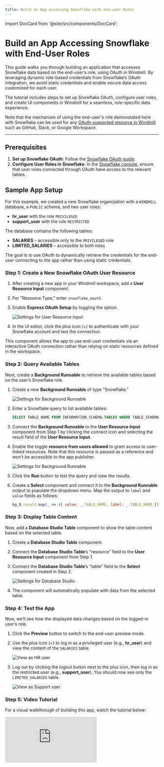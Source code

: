 ```yaml
---
title: Build an App accessing Snowflake with end-user Roles
---
```


import DocCard from '@site/src/components/DocCard';

# Build an App Accessing Snowflake with End-User Roles

This guide walks you through building an application that accesses Snowflake data based on the end-user’s role, using OAuth in Windmill. By leveraging dynamic role-based credentials from Snowflake’s OAuth integration, we avoid static credentials and enable secure data access customized for each user. 

The tutorial includes steps to set up Snowflake OAuth, configure user roles, and create UI components in Windmill for a seamless, role-specific data experience.

Note that the mechanism of using the end-user's role demonstated here with Snowflake can be used for any [OAuth-supported resource in Windmill](/docs/misc/setup_oauth#oauth) such as GitHub, Slack, or Google Workspace.

<div className="grid grid-cols-2 gap-6 mb-4">
	<DocCard
		title="Resources and resource types"
		description="Resources are structured configurations and connections to third-party systems, with Resource Types defining the schema for each Resource."
		href="/docs/core_concepts/resources_and_types"
	/>
	<DocCard
		title="Snowflake OAuth"
		description="Setup a Snowflake OAuth connection"
		href="/docs/misc/setup_oauth#snowflake"
		target="_blank"
	/>
</div>

---

## Prerequisites

1. **Set up Snowflake OAuth**: Follow the [Snowflake OAuth guide](/docs/misc/setup_oauth#snowflake).
2. **Configure User Roles in Snowflake**: In the [Snowflake console](https://app.snowflake.com/), ensure that user roles connected through OAuth have access to the relevant tables.

## Sample App Setup

For this example, we created a new Snowflake organization with a `WINDMILL` database, a `PUBLIC` schema, and two user roles:

- **hr_user** with the role `PRIVILEGED`
- **support_user** with the role `RESTRICTED`

The database contains the following tables:
- **SALARIES** – accessible only to the `PRIVILEGED` role
- **LIMITED_SALARIES** – accessible to both roles

The goal is to use OAuth to dynamically retrieve the credentials for the end-user connecting to the app rather than using static credentials.

### Step 1: Create a New Snowflake OAuth User Resource
1. After creating a new app in your Windmill workspace, add a **User Resource Input** component.
2. For "Resource Type," enter `snowflake_oauth`.
3. Enable **Express OAuth Setup** by toggling the option.

   ![Settings for User Resource Input](./user_resource_input.png)

4. In the UI editor, click the plus icon (+) to authenticate with your Snowflake account and test the connection.

This component allows the app to use end-user credentials via an interactive OAuth connection rather than relying on static resources defined in the workspace.

### Step 2: Query Available Tables

Next, create a **Background Runnable** to retrieve the available tables based on the user’s Snowflake role.

1. Create a new **Background Runnable** of type "Snowflake."

   ![Settings for Background Runnable](./background_runnable_1.png)

2. Enter a Snowflake query to list available tables:

   ```sql
   SELECT TABLE_NAME FROM INFORMATION_SCHEMA.TABLES WHERE TABLE_SCHEMA = 'PUBLIC';
   ```

3. Connect the **Background Runnable** to the **User Resource Input** component from Step 1 by clicking the connect icon and selecting the result field of the **User Resource Input**.

4. Enable the toggle **resource from users allowed** to grant access to user-linked resources. Note that this resource is passed as a reference and won’t be accessible to the app publisher.

   ![Settings for Background Runnable](./background_runnable_2.png)

5. Click the **Run** button to test the query and view the results.

6. Create a **Select** component and connect it to the **Background Runnable** output to populate the dropdown menu. Map the output to `label` and `value` fields as follows:

   ```js
   bg_0.result.map(_ => ({ value: _.TABLE_NAME, label: _.TABLE_NAME }))
   ```

### Step 3: Display Table Content

Now, add a **Database Studio Table** component to show the table content based on the selected table.

1. Create a **Database Studio Table** component.
2. Connect the **Database Studio Table**’s "resource" field to the **User Resource Input** component from Step 1.
3. Connect the **Database Studio Table**’s "table" field to the **Select** component created in Step 2.

   ![Settings for Database Studio](./database_studio.png)

4. The component will automatically populate with data from the selected table.

### Step 4: Test the App

Now, we’ll see how the displayed data changes based on the logged-in user’s role.

1. Click the **Preview** button to switch to the end-user preview mode.
2. Use the plus icon (+) to log in as a privileged user (e.g., **hr_user**) and view the content of the `SALARIES` table.

   ![View as HR user](./hr_view.png)

3. Log out by clicking the logout button next to the plus icon, then log in as the restricted user (e.g., **support_user**). You should now see only the `LIMITED_SALARIES` table.

   ![View as Support user](./support_view.png)

### Step 5: Video Tutorial

For a visual walkthrough of building this app, watch the tutorial below:

<iframe
    style={{ aspectRatio: '16/9' }}
    src="https://www.youtube.com/embed/8Mk_4ErioeE"
    title="Small tutorial on how to build a Windmill App that uses Snowflake as a data source with OAuth roles and permissions"
    frameBorder="0"
    allow="accelerometer; autoplay; clipboard-write; encrypted-media; gyroscope; picture-in-picture; web-share"
    allowFullScreen
    className="border-2 rounded-lg object-cover w-full dark:border-gray-800"
></iframe>
